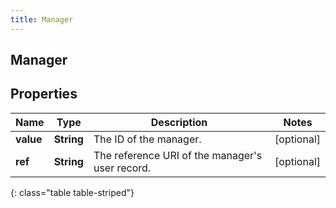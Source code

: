 ```yaml
---
title: Manager
---
```

## Manager


## Properties

| Name | Type | Description | Notes |
| ------------ | ------------- | ------------- | ------------- |
| **value** | <!----><!---->**String**<!----> | The ID of the manager. |  [optional] |
| **ref** | <!----><!---->**String**<!----> | The reference URI of the manager&#39;s user record. |  [optional] |
{: class="table table-striped"}



